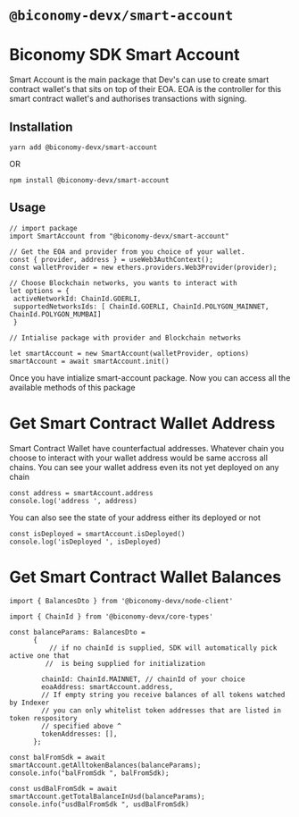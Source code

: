 # `@biconomy-devx/smart-account`

# Biconomy SDK Smart Account

Smart Account is the main package that Dev's can use to create smart contract wallet's that sits on top of their EOA. EOA is the controller for this smart contract wallet's and authorises transactions with signing. 

## Installation

```yarn add @biconomy-devx/smart-account```

OR

```npm install @biconomy-devx/smart-account ```

## Usage

```
// import package
import SmartAccount from "@biconomy-devx/smart-account"

// Get the EOA and provider from you choice of your wallet.
const { provider, address } = useWeb3AuthContext();
const walletProvider = new ethers.providers.Web3Provider(provider);

// Choose Blockchain networks, you wants to interact with
let options = {
 activeNetworkId: ChainId.GOERLI,
 supportedNetworksIds: [ ChainId.GOERLI, ChainId.POLYGON_MAINNET, ChainId.POLYGON_MUMBAI]
 }

// Intialise package with provider and Blockchain networks

let smartAccount = new SmartAccount(walletProvider, options)
smartAccount = await smartAccount.init()

```

Once you have intialize smart-account package. Now you can access all the available methods of this package

# Get Smart Contract Wallet Address

Smart Contract Wallet have counterfactual addresses. Whatever chain you choose to interact with your wallet address would be same accross all chains. You can see your wallet address even its not yet deployed on any chain

```
const address = smartAccount.address
console.log('address ', address)
```

You can also see the state of your address either its deployed or not

```
const isDeployed = smartAccount.isDeployed()
console.log('isDeployed ', isDeployed)
```

# Get Smart Contract Wallet Balances

```
import { BalancesDto } from '@biconomy-devx/node-client'

import { ChainId } from '@biconomy-devx/core-types'

const balanceParams: BalancesDto =
      {
          // if no chainId is supplied, SDK will automatically pick active one that
         //  is being supplied for initialization

        chainId: ChainId.MAINNET, // chainId of your choice
        eoaAddress: smartAccount.address,
        // If empty string you receive balances of all tokens watched by Indexer
        // you can only whitelist token addresses that are listed in token respository
        // specified above ^
        tokenAddresses: [], 
      };

const balFromSdk = await smartAccount.getAlltokenBalances(balanceParams);
console.info("balFromSdk ", balFromSdk);

const usdBalFromSdk = await smartAccount.getTotalBalanceInUsd(balanceParams);
console.info("usdBalFromSdk ", usdBalFromSdk)

```




